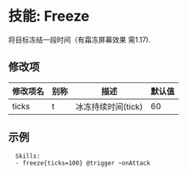 技能: Freeze 
================

将目标冻结一段时间（有霜冻屏幕效果 需1.17).

修改项
----------

| 修改项名 | 别称    | 描述                                                                                                    | 默认值 |
|-----------|------------|----------------------------------------------------------------------------------------------------------------|---------------|
| ticks     | t | 冰冻持续时间(tick) | 60      |

  

示例
--------

      Skills:
      - freeze{ticks=100} @trigger ~onAttack